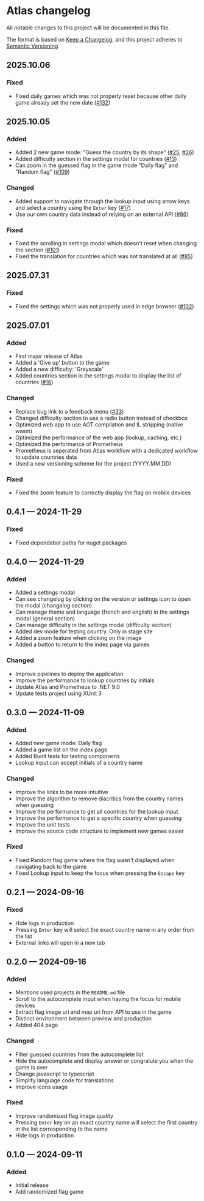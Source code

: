 # Atlas changelog

All notable changes to this project will be documented in this file.

The format is based on [Keep a Changelog](https://keepachangelog.com/en/1.0.0/), and this project adheres to [Semantic Versioning](https://semver.org/spec/v2.0.0.html).

## 2025.10.06

### Fixed

- Fixed daily games which was not properly reset because other daily game already set the new date ([#132])

<!-- 2025.10.06 -->
[#132]: https://github.com/kappaduck/atlas/issues/132

## 2025.10.05

### Added

- Added 2 new game mode: "Guess the country by its shape" ([#25], [#26])
- Added difficulty section in the settings modal for countries ([#13])
- Can zoom in the guessed flag in the game mode "Daily flag" and "Random flag" ([#109])

### Changed

- Added support to navigate through the lookup input using arrow keys and select a country using the `Enter` key ([#17])
- Use our own country data instead of relying on an external API ([#86])

### Fixed

- Fixed the scrolling in settings modal which doesn't reset when changing the section ([#101])
- Fixed the translation for countries which was not translated at all ([#85])

<!-- 2025.10.05 -->
[#13]: https://github.com/kappaduck/atlas/issues/13
[#17]: https://github.com/kappaduck/atlas/issues/17
[#25]: https://github.com/kappaduck/atlas/issues/25
[#26]: https://github.com/kappaduck/atlas/issues/26
[#85]: https://github.com/kappaduck/atlas/issues/85
[#86]: https://github.com/kappaduck/atlas/issues/86
[#101]: https://github.com/kappaduck/atlas/issues/101
[#109]: https://github.com/kappaduck/atlas/issues/109

## 2025.07.31

### Fixed

- Fixed the settings which was not properly used in edge browser ([#102])

<!-- 2025.07.31 -->
[#102]: https://github.com/kappaduck/atlas/issues/102

## 2025.07.01

### Added

- First major release of Atlas
- Added a 'Give up' button to the game
- Added a new difficulty: 'Grayscale'
- Added countries section in the settings modal to display the list of countries ([#16])

### Changed

- Replace bug link to a feedback menu ([#33])
- Changed difficulty section to use a radio button instead of checkbox
- Optimized web app to use AOT compilation and IL stripping (native wasm)
- Optimized the performance of the web app (lookup, caching, etc.)
- Optimized the performance of Prometheus
- Prometheus is seperated from Atlas workflow with a dedicated workflow to update countries data
- Used a new versioning scheme for the project (YYYY.MM.DD)

### Fixed

- Fixed the zoom feature to correctly display the flag on mobile devices

<!-- 2025.07.01 -->
[#16]: https://github.com/kappaduck/atlas/issues/16
[#33]: https://github.com/kappaduck/atlas/issues/33

## 0.4.1 &#8212; 2024-11-29

### Fixed

- Fixed dependabot paths for nuget packages

## 0.4.0 &#8212; 2024-11-29

### Added

- Added a settings modal
- Can see changelog by clicking on the version or settings icon to open the modal (changelog section)
- Can manage theme and language (french and english) in the settings modal (general section)
- Can manage difficulty in the settings modal (difficulty section)
- Added dev mode for testing country. Only in stage site
- Added a zoom feature when clicking on the image
- Added a button to return to the index page via games

### Changed

- Improve pipelines to deploy the application 
- Improve the performance to lookup countries by initials
- Update Atlas and Prometheus to .NET 9.0
- Update tests project using XUnit 3

## 0.3.0 &#8212; 2024-11-09

### Added

- Added new game mode: Daily flag
- Added a game list on the index page
- Added Bunit tests for testing components
- Lookup input can accept initials of a country name

### Changed

- Improve the links to be more intuitive
- Improve the algorithm to remove diacritics from the country names when guessing
- Improve the performance to get all countries for the lookup input
- Improve the performance to get a specific country when guessing
- Improve the unit tests
- Improve the source code structure to implement new games easier

### Fixed

- Fixed Random flag game where the flag wasn't displayed when navigating back to the game
- Fixed Lookup input to keep the focus when pressing the `Escape` key

## 0.2.1 &#8212; 2024-09-16

### Fixed

- Hide logs in production
- Pressing `Enter` key will select the exact country name in any order from the list
- External links will open in a new tab

## 0.2.0 &#8212; 2024-09-16

### Added

- Mentions used projects in the `README.md` file
- Scroll to the autocomplete input when having the focus for mobile devices
- Extract flag image uri and map uri from API to use in the game
- Distinct environment between preview and production
- Added 404 page

### Changed

- Filter guessed countries from the autocomplete list
- Hide the autocomplete and display answer or congralute you when the game is over
- Change javascript to typescript
- Simplify language code for translations
- Improve icons usage

### Fixed

- Improve randomized flag image quality
- Pressing `Enter` key on an exact country name will select the first country in the list corresponding to the name
- Hide logs in production

## 0.1.0 &#8212; 2024-09-11

### Added

- Initial release
- Add randomized flag game
